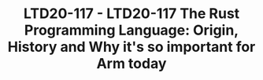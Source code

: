 ---
categories:
- ltd20
description: '<strong>To join this session live please go to:</strong><br><ul><li>YouTube:
  <a data-saferedirecturl="https://www.google.com/url?q=https://youtu.be/PFQdsAoxQjo&source=gmail&ust=1584481372166000&usg=AFQjCNEaHD7pbM7zG_P6qVfLUp1t25kjHQ"
  href="https://youtu.be/PFQdsAoxQjo" target="_blank">https://youtu.be/PFQdsAoxQjo</a></li><li>Zoom:
  <a data-saferedirecturl="https://www.google.com/url?q=https://zoom.us/j/979251096?pwd%3Dd1VOZVF3TDVGaW1BYXVNeUl3WDk5QT09&source=gmail&ust=1584481372167000&usg=AFQjCNEbwp1MgK5ehMTqiYrSaWesNvUPgw"
  href="https://zoom.us/j/979251096?pwd=d1VOZVF3TDVGaW1BYXVNeUl3WDk5QT09" target="_blank">https://zoom.us/j/979251096?pwd=d1VOZVF3TDVGaW1BYXVNeUl3WDk5QT09</a></li></ul>Description:<br>Rust
  is a modern programming language designed from its inception to solve whole classes
  of problems that contribute to safety and security vulnerabilities. That, without
  sacrificing expressiveness, programmer convenience, performance and inter-operability
  with legacy code.<br><br>Today Rust is rapidly turning into the first choice for
  developing code intended to run in high performance, concurrent and safety critical
  environments. This is happening at all layers of the software stack including firmware,
  TEEs, OS kernels, web frameworks, the lot with contributions from all the usual
  (big) suspect organisations.<br><br>The story of the inception, design, development,
  evolution and uptake of Rust is a very interesting tale that sheds light on the
  real problems facing programming in the large in the face of today''s safety and
  security landscape.<br><br>In this joint talk by Florian Gilcher (from Ferrous Systems
  and a member of the Rust language core team) and Robin Randhawa (from Arm, a long
  time friend of Linaro who focuses on the intersection of open source and safety)
  the audience will learn about the motivations and history of Rust, how it manages
  to do what it does and the plans for making Arm support in Rust be best in class.'
image:
  featured: 'true'
  path: https://static.linaro.org/connect/ltd20/images/LTD20-117.png
session_id: LTD20-117
session_room: Track 1 [Tuesday]
session_slot:
  end_time: 2020-03-24 14:20
  start_time: 2020-03-24 13:30
session_speakers:
- speaker_bio: Florian:&lt;br /&gt; &lt;br /&gt; Florian works for Ferrous Systems
    and has been closely involved with the evolution of Rust in his capacity as a
    Rust Language Core Team Observer and a member of the Governance working group.
    &lt;br /&gt; &lt;br /&gt; Florian is a noted Rust evangelist and his lectures
    included in most major Rust events around the world are very popular. He regularly
    runs training workshops on Rust.&lt;br /&gt; &lt;br /&gt; As a part of Ferrous
    Systems he works with key embedded Rust projects running on Arm silicon.&lt;br
    /&gt; &lt;br /&gt; Robin:&lt;br /&gt; &lt;br /&gt; Robin works for Arm and dabbles
    in operating system stacks and systems programming languages.&lt;br /&gt; &lt;br
    /&gt; Robin is a part of Arm&#39;s system software architecture team at Cambridge,
    UK.&lt;br /&gt; &lt;br /&gt; His primary focus is open source software used in
    safety critical domains. He spends his time working with system software and hardware
    designers to find ways in which Arm&#39;s safety conscious partners can benefit
    from open source software.
  speaker_company: Arm
  speaker_image: http://avatars.sched.co/4/96/7250040/avatar.jpg.320x320px.jpg?8e8
  speaker_name: Robin Randhawa
  speaker_position: Technical Director - System Software Architecture
  speaker_role: speaker
session_track: Security
tag: session
tags: Security
title: 'LTD20-117 - LTD20-117 The Rust Programming Language: Origin, History and Why
  it''s so important for Arm today'
---